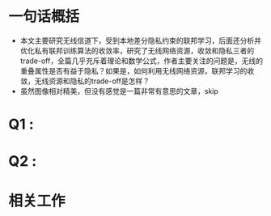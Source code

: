 # 一句话概括
- 本文主要研究无线信道下，受到本地差分隐私约束的联邦学习，后面还分析并优化私有联邦训练算法的收敛率，研究了无线网络资源，收敛和隐私三者的trade-off，全篇几乎充斥着理论和数学公式，作者主要关注的问题是，无线的重叠属性是否有益于隐私？如果是，如何利用无线网络资源，联邦学习的收敛，无线资源和隐私的trade-off是怎样？
- 虽然图像相对精美，但没有感觉是一篇非常有意思的文章，skip

# Q1 : 

# Q2 : 

# 相关工作